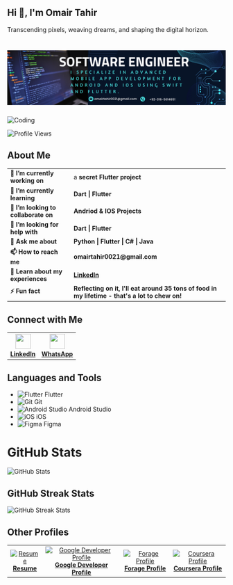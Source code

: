 
## Hi 👋, I'm Omair Tahir

Transcending pixels, weaving dreams, and shaping the digital horizon.
# ![logo](https://raw.githubusercontent.com/omairtahir21/Resume/main/Navy%20Blue%20Geometric%20Technology%20LinkedIn%20Banner.png)
![Coding]([https://media.licdn.com/dms/image/C5612AQGvwJW8k43zdA/article-inline_image-shrink_1500_2232/0/1636176827432?e=1724889600&v=beta&t=4IMVRA_U6PoJS_65VIWd4t4lo_2gMqAoJfUmw3r1Eo4](https://miro.medium.com/v2/resize:fit:720/format:webp/1*zVnWJtyGOX_kUIDm6ccCfQ.gif))

![Profile Views](https://komarev.com/ghpvc/?username=omairtahir21&label=Profile%20Views&color=0e75b6&style=flat)


## About Me

<table>
  <tr>
    <td><strong>🔭 I’m currently working on</strong></td>
    <td> a <strong>secret Flutter project</strong></td>
  </tr>
  <tr>
    <td><strong>🌱 I’m currently learning</strong></td>
    <td><strong>Dart | Flutter</strong></td>
  </tr>
  <tr>
    <td><strong>👯 I’m looking to collaborate on</strong></td>
    <td><strong>Andriod & IOS Projects</strong></td>
  </tr>
  <tr>
    <td><strong>🤝 I’m looking for help with</strong></td>
    <td><strong>Dart | Flutter</strong></td>
  </tr>
  <tr>
    <td><strong>💬 Ask me about</strong></td>
    <td><strong>Python | Flutter | C# | Java</strong></td>
  </tr>
  <tr>
    <td><strong>📫 How to reach me</strong></td>
    <td><strong>omairtahir0021@gmail.com</strong></td>
  </tr>
  <tr>
    <td><strong>📄 Learn about my experiences</strong></td>
    <td><a href="https://www.linkedin.com/in/omairtahir/"><strong>LinkedIn</strong></a></td>
  </tr>
  <tr>
    <td><strong>⚡ Fun fact</strong></td>
    <td><strong>Reflecting on it, I'll eat around 35 tons of food in my lifetime - that's a lot to chew on!</strong></td>
  </tr>
</table>


## Connect with Me

<table>
  <tr>
    <td align="center">
      <a href="https://www.linkedin.com/in/omairtahir/">
        <img src="https://raw.githubusercontent.com/rahuldkjain/github-profile-readme-generator/master/src/images/icons/Social/linked-in-alt.svg" width="35" height="35" /><br/>
        <strong>LinkedIn</strong>
      </a>
    </td>
    <td align="center">
      <a href="https://wa.me/+923165614651">
        <img src="https://raw.githubusercontent.com/rahuldkjain/github-profile-readme-generator/master/src/images/icons/Social/whatsapp.svg" width="35" height="35" /><br/>
        <strong>WhatsApp</strong>
      </a>
    </td>
  </tr>
</table>

## Languages and Tools

- ![Flutter](https://www.vectorlogo.zone/logos/flutterio/flutterio-icon.svg) Flutter
- ![Git](https://www.vectorlogo.zone/logos/git-scm/git-scm-icon.svg) Git
- ![Android Studio](https://www.vectorlogo.zone/logos/android/android-icon.svg) Android Studio
- ![iOS](https://www.vectorlogo.zone/logos/apple/apple-icon.svg) iOS
- ![Figma](https://www.vectorlogo.zone/logos/figma/figma-icon.svg) Figma

# GitHub Stats

![GitHub Stats](https://github-readme-stats.vercel.app/api?username=HaThach&show_icons=true&locale=en)

## GitHub Streak Stats

![GitHub Streak Stats](https://github-readme-streak-stats.herokuapp.com/?user=HaThach)


## Other Profiles

<table>
  <tr>
    <td align="center">
      <a href="https://github.com/omairtahir21/Resume/blob/main/Omair%20Tahir%20Resume-1.pdf">
        <img src="https://cdn.icon-icons.com/icons2/1827/PNG/512/4288583documentfileresearchresumesearch-115773_115740.png" alt="Resume" width="40" height="40" /><br/>
        <strong>Resume</strong>
      </a>
    </td>
    <td align="center">
      <a href="https://developers.google.com/profile/u/Omair021">
        <img src="https://cdn.icon-icons.com/icons2/729/PNG/512/google_icon-icons.com_62736.png" alt="Google Developer Profile" width="40" height="40" /><br/>
        <strong>Google Developer Profile</strong>
      </a>
    </td>
    <td align="center">
      <a href="https://www.theforage.com/profile-onboarding/one">
        <img src="https://cdn.icon-icons.com/icons2/725/PNG/256/speech-balloon-green-f256_icon-icons.com_62632.png" alt="Forage Profile" width="40" height="40" /><br/>
        <strong>Forage Profile</strong>
      </a>
    </td>
    <td align="center">
      <a href="https://www.coursera.org/account-profile">
        <img src="https://cdn.icon-icons.com/icons2/2699/PNG/512/coursera_logo_icon_170320.png" alt="Coursera Profile" width="40" height="40" /><br/>
        <strong>Coursera Profile</strong>
      </a>
    </td>
  </tr>
</table>
